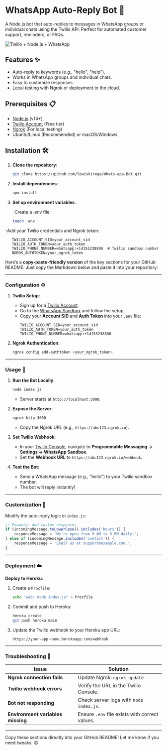 # WhatsApp Auto-Reply Bot 🤖

A Node.js bot that auto-replies to messages in WhatsApp groups or individual chats using the Twilio API. Perfect for automated customer support, reminders, or FAQs.

![Twilio + Node.js + WhatsApp](https://img.shields.io/badge/Twilio-Node.js-FF6B6B?style=for-the-badge&logo=whatsapp)

## Features ✨
- Auto-reply to keywords (e.g., "hello", "help").
- Works in WhatsApp groups and individual chats.
- Easy to customize responses.
- Local testing with Ngrok or deployment to the cloud.

## Prerequisites 📋
- [Node.js](https://nodejs.org/) (v14+)
- [Twilio Account](https://www.twilio.com/) (Free tier)
- [Ngrok](https://ngrok.com/) (For local testing)
- Ubuntu/Linux (Recommended) or macOS/Windows

## Installation 🛠️

1. **Clone the repository**:
   ```bash
   git clone https://github.com/lewiskirega/Whats-app-Bot.git

2. **Install dependencies**:
    ```bash
    npm install
3. **Set up environment variables**:

    -Create a .env file:
    ```bash
    touch .env
  -Add your Twilio credentials and Ngrok token:

       TWILIO_ACCOUNT_SID=your_account_sid
       TWILIO_AUTH_TOKEN=your_auth_token
       TWILIO_PHONE_NUMBER=whatsapp:+14155238886  # Twilio sandbox number
       NGROK_AUTHTOKEN=your_ngrok_token

Here’s a **copy-paste-friendly version** of the key sections for your GitHub README. Just copy the Markdown below and paste it into your repository:

---

### **Configuration** ⚙️

1. **Twilio Setup**:
   - Sign up for a [Twilio Account](https://www.twilio.com/).
   - Go to the [WhatsApp Sandbox](https://console.twilio.com/us1/develop/sms/try-it-out/whatsapp-learn) and follow the setup.
   - Copy your **Account SID** and **Auth Token** into your `.env` file:
     ```env
     TWILIO_ACCOUNT_SID=your_account_sid
     TWILIO_AUTH_TOKEN=your_auth_token
     TWILIO_PHONE_NUMBER=whatsapp:+14155238886
     ```

2. **Ngrok Authentication**:
   ```bash
   ngrok config add-authtoken <your_ngrok_token>
   ```

---

### **Usage** 🚀

1. **Run the Bot Locally**:
   ```bash
   node index.js
   ```
   - Server starts at `http://localhost:3000`.

2. **Expose the Server**:
   ```bash
   ngrok http 3000
   ```
   - Copy the Ngrok URL (e.g., `https://abc123.ngrok.io`).

3. **Set Twilio Webhook**:
   - In your [Twilio Console](https://console.twilio.com/), navigate to **Programmable Messaging → Settings → WhatsApp Sandbox**.
   - Set the **Webhook URL** to `https://abc123.ngrok.io/webhook`.

4. **Test the Bot**:
   - Send a WhatsApp message (e.g., "hello") to your Twilio sandbox number.
   - The bot will reply instantly!

---

### **Customization** 🎨

Modify the auto-reply logic in `index.js`:
```javascript
// Example: Add custom responses
if (incomingMessage.toLowerCase().includes('hours')) {
    responseMessage = 'We’re open from 9 AM to 5 PM daily!';
} else if (incomingMessage.includes('contact')) {
    responseMessage = 'Email us at support@example.com.';
}
```

---

### **Deployment** ☁️

**Deploy to Heroku**:
1. Create a `Procfile`:
   ```bash
   echo "web: node index.js" > Procfile
   ```
2. Commit and push to Heroku:
   ```bash
   heroku create
   git push heroku main
   ```
3. Update the Twilio webhook to your Heroku app URL:
   ```
   https://your-app-name.herokuapp.com/webhook
   ```

---

### **Troubleshooting** 🔧

| Issue                          | Solution                                  |
|--------------------------------|-------------------------------------------|
| **Ngrok connection fails**     | Update Ngrok: `ngrok update`              |
| **Twilio webhook errors**      | Verify the URL in the Twilio Console.     |
| **Bot not responding**         | Check server logs with `node index.js`.   |
| **Environment variables missing** | Ensure `.env` file exists with correct values. |

---

Copy these sections directly into your GitHub README! Let me know if you need tweaks. 😊
